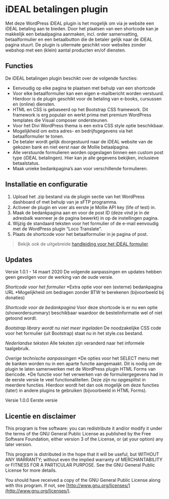 # iDEAL betalingen plugin

Met deze WordPress iDEAL plugin is het mogelijk om via je website een iDEAL betaling aan te bieden. Door het plaatsen van een shortcode kan je makkelijk een betaalpagina aanmaken, incl. order samenvatting, betaalformulier en een betaalbutton die de betaler gelijk naar de iDEAL pagina stuurt. De plugin is uitermate geschikt voor websites zonder webshop met een (klein) aantal producten en/of diensten.

## Functies
De iDEAL betalingen plugin beschikt over de volgende functies:
* Eenvoudig op elke pagina te plaatsen met behulp van een shortcode
* Voor elke betaalformulier kan een eigen e-mailbericht worden verstuurd. Hierdoor is de plugin geschikt voor de betaling van e-books, cursussen en (online) diensten.
* HTML en CSS is gebaseerd op het Bootstrap CSS framework. Dit framework is erg populair en werkt prima met premium WordPress templates die Visual composer ondersteunen.
* Voor het Divi WordPress thema is een extra CSS style optie beschikbaar.
* Mogelijkheid om extra adres- en bedrijfsgegevens via het betaalformulier te tonen.
* De betaler wordt gelijk doorgestuurd naar de iDEAL website van de gekozen bank en niet eerst naar de Mollie betaalpagina.
* Alle verstuurde formulieren worden opgeslagen binnen een custom post type (iDEAL betalingen). Hier kan je alle gegevens bekijken, inclusieve betaalstatus.
* Maak unieke bedankpagina’s aan voor verschillende formulieren.

## Installatie en configuratie
1. Upload het .zip bestand via de plugin sectie van het WordPress dashboard of met behulp van je sFTP programma.
1. Activeer de plugin en voer als eerste je Mollie API key (life of test) in.
1. Maak de bedankpagina aan en voor de post ID (deze vind je in de adresbalk wanneer je de pagina bewerkt) in op de instellingen pagina.
1. Wijzig de standaard teksten voor het formulier of de e-mail eenvoudig met de WordPress plugin “Loco Translate”.
1. Plaats de shortcode voor het betaalformulier in je pagina of post.

> Bekijk ook de uitgebreide [handleiding voor het iDEAL formulier](https://www.finalwebsites.nl/handleiding-ideal-betalingen-plugin/).

## Updates

Versie 1.0.1 - 14 maart 2020
De volgende aanpassingen en updates hebben geen gevolgen voor de werking van de oude versie.

*Shortcode voor het formulier*
*Extra optie voor een (externe) bedankpagina URL
*Mogelijkheid om bedragen zonder BTW te berekenen (bijvoorbeeld bij donaties)

*Shortcode voor de bedankpagina*
Voor deze shortcode is er nu een optie (showordersummary) beschikbaar waardoor de bestelinformatie wel of niet getoond wordt.

*Bootstrap library wordt nu niet meer ingeladen*
De noodzakelijke CSS code voor het formulier (uit Bootstrap) staat nu in het style.css bestand.

*Nederlandse teksten*
 Alle teksten zijn veranderd naar het informele taalgebruik.

*Overige technische aanpassingen*
*De opties voor het SELECT menu met de banken worden nu in een aparte functie aangemaakt. Dit is nodig om de plugin te laten samenwerken met de WordPress plugin HTML Forms van ibericode.
*De functie voor het verwerken van de formuliergegevens had in de eerste versie te veel functionaliteiten. Deze zijn nu opgesplitst in meerdere functies. Hierdoor wordt het dan ook mogelijk om deze functies (later) in andere plugins te gebruiken (bijvoorbeeld in HTML Forms).


Versie 1.0.0
Eerste versie

## Licentie en disclaimer
This program is free software: you can redistribute it and/or modify
it under the terms of the GNU General Public License as published by
the Free Software Foundation, either version 3 of the License, or
(at your option) any later version.

This program is distributed in the hope that it will be useful,
but WITHOUT ANY WARRANTY; without even the implied warranty of
MERCHANTABILITY or FITNESS FOR A PARTICULAR PURPOSE. See the
GNU General Public License for more details.

You should have received a copy of the GNU General Public License
along with this program.  If not, see [http://www.gnu.org/licenses/](http://www.gnu.org/licenses/).
